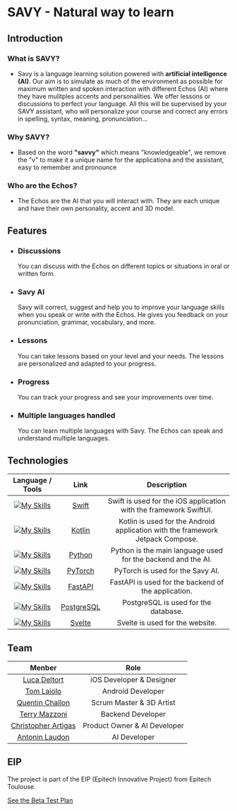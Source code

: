 # SAVY - Natural way to learn

## Introduction

### What is SAVY?
- Savy is a language learning solution powered with **artificial intelligence (AI)**. Our aim is to simulate as much of the environment as possible for maximum written and spoken interaction with different Echos (AI) where they have mulitples accents and personalities. We offer lessons or discussions to perfect your language. All this will be supervised by your SAVY assistant, who will personalize your course and correct any errors in spelling, syntax, meaning, pronunciation...

### Why SAVY?

- Based on the word **"savvy"** which means "knowledgeable", we remove the "v" to make it a unique name for the applicationa and the assistant, easy to remember and pronounce

### Who are the Echos?

- The Echos are the AI that you will interact with. They are each unique and have their own personality, accent and 3D model.

## Features

- ### Discussions
    You can discuss with the Echos on different topics or situations in oral or written form.
- ### Savy AI
    Savy will correct, suggest and help you to improve your language skills when you speak or write with the Echos.
    He gives you feedback on your pronunciation, grammar, vocabulary, and more.
- ### Lessons
    You can take lessons based on your level and your needs. The lessons are personalized and adapted to your progress.
- ### Progress
    You can track your progress and see your improvements over time.
- ### Multiple languages handled
    You can learn multiple languages with Savy. The Echos can speak and understand multiple languages.
## Technologies

| Language / Tools | Link | Description |
|:---:|:---:|:---:|
| [![My Skills](https://skillicons.dev/icons?i=swift)](Swift) | [Swift](https://developer.apple.com/swift/) | Swift is used for the iOS application with the framework SwiftUI. |
| [![My Skills](https://skillicons.dev/icons?i=kotlin)](Kotlin) | [Kotlin](https://kotlinlang.org/) | Kotlin is used for the Android application with the framework Jetpack Compose. |
| [![My Skills](https://skillicons.dev/icons?i=python)](Python) | [Python](https://www.python.org/) | Python is the main language used for the backend and the AI. |
| [![My Skills](https://skillicons.dev/icons?i=pytorch)](PyTorch) | [PyTorch](https://pytorch.org/) | PyTorch is used for the Savy AI. |
| [![My Skills](https://skillicons.dev/icons?i=fastapi)](FastAPI) | [FastAPI](https://fastapi.tiangolo.com/) | FastAPI is used for the backend of the application. |
| [![My Skills](https://skillicons.dev/icons?i=postgresql)](PostgreSQL) | [PostgreSQL](https://www.postgresql.org/) | PostgreSQL is used for the database. |
| [![My Skills](https://skillicons.dev/icons?i=svelte)](Svelte) | [Svelte](https://svelte.dev/) | Svelte is used for the website. |

## Team

| Menber | Role |
|:---:|:---:|
| [Luca Deltort](https://github.com/StEgo2103) | iOS Developer & Designer |
| [Tom Laiolo](https://github.com/yomlaiolo) | Android Developer |
| [Quentin Challon](https://github.com/chaquentin) | Scrum Master & 3D Artist |
| [Terry Mazzoni](https://github.com/TerryMazzoni) | Backend Developer |
| [Christopher Artigas](https://github.com/ArtigasChristopher) | Product Owner & AI Developer |
| [Antonin Laudon](https://github.com/AntoninLaudon) | AI Developer |

## EIP

The project is part of the EIP (Epitech Innovative Project) from Epitech Toulouse.

[See the Beta Test Plan](beta_test_plan.md)
